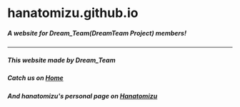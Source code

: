 # hanatomizu.github.io
##### A website for Dream_Team(DreamTeam Project) members!
---
##### This website made by Dream_Team
##### Catch us on [Home](https://hanatomizu.github.io/project)
##### And hanatomizu's personal page on [Hanatomizu](https://hanatomizu.github.io/project/hanatomizu)
